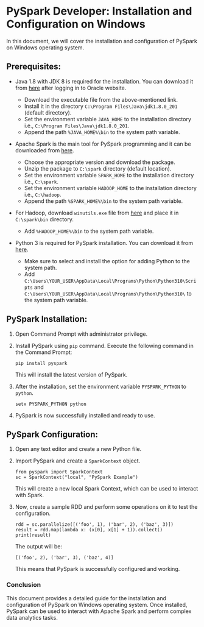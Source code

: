 # PySpark Developer: Installation and Configuration on Windows

In this document, we will cover the installation and configuration of PySpark on Windows operating system.

## Prerequisites:

- Java 1.8 with JDK 8 is required for the installation. You can download it from [here](https://www.oracle.com/in/java/technologies/downloads/#java8-windows) after logging in to Oracle website.

  - Download the executable file from the above-mentioned link.
  - Install it in the directory `C:\Program Files\Java\jdk1.8.0_201` (default directory).
  - Set the environment variable `JAVA_HOME` to the installation directory i.e., `C:\Program Files\Java\jdk1.8.0_201`.
  - Append the path `%JAVA_HOME%\bin` to the system path variable.

- Apache Spark is the main tool for PySpark programming and it can be downloaded from [here](https://spark.apache.org/downloads.html).

  - Choose the appropriate version and download the package.
  - Unzip the package to `C:\spark` directory (default location).
  - Set the environment variable `SPARK_HOME` to the installation directory i.e., `C:\spark`.
  - Set the environment variable `HADOOP_HOME` to the installation directory i.e., `C:\hadoop`.
  - Append the path `%SPARK_HOME%\bin` to the system path variable.

- For Hadoop, download `winutils.exe` file from [here](https://github.com/steveloughran/winutils/tree/master/hadoop-3.0.0/bin) and place it in `C:\spark\bin` directory.

  - Add `%HADOOP_HOME%\bin` to the system path variable.

- Python 3 is required for PySpark installation. You can download it from [here](https://www.python.org/downloads/).
  - Make sure to select and install the option for adding Python to the system path.
  - Add `C:\Users\YOUR_USER\AppData\Local\Programs\Python\Python310\Scripts` and `C:\Users\YOUR_USER\AppData\Local\Programs\Python\Python310\` to the system path variable.

## PySpark Installation:

1. Open Command Prompt with administrator privilege.

2. Install PySpark using `pip` command. Execute the following command in the Command Prompt:

   ```
   pip install pyspark
   ```

   This will install the latest version of PySpark.

3. After the installation, set the environment variable `PYSPARK_PYTHON` to `python`.

   ```
   setx PYSPARK_PYTHON python
   ```

4. PySpark is now successfully installed and ready to use.

## PySpark Configuration:

1. Open any text editor and create a new Python file.

2. Import PySpark and create a `SparkContext` object.

   ```
   from pyspark import SparkContext
   sc = SparkContext("local", "PySpark Example")
   ```

   This will create a new local Spark Context, which can be used to interact with Spark.

3. Now, create a sample RDD and perform some operations on it to test the configuration.

   ```
   rdd = sc.parallelize([('foo', 1), ('bar', 2), ('baz', 3)])
   result = rdd.map(lambda x: (x[0], x[1] + 1)).collect()
   print(result)
   ```

   The output will be:

   ```
   [('foo', 2), ('bar', 3), ('baz', 4)]
   ```

   This means that PySpark is successfully configured and working.

### Conclusion

This document provides a detailed guide for the installation and configuration of PySpark on Windows operating system. Once installed, PySpark can be used to interact with Apache Spark and perform complex data analytics tasks.
